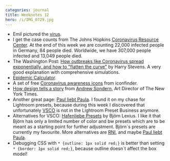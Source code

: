 ```yaml
---
categories: journal
title: Weeknotes 12
hero: /i/IMG_0729.jpg
---
```

- Emil pictured the [virus](/emil-drawing/emil-pictured-the-coronavirus).
- I get the case counts from The Johns Hopkins [Coronavirus Resource Center](https://coronavirus.jhu.edu). At the end of this week we are counting 22,000 infected people in Germany, 84 people died. Worldwide, we have 307,000 people infected and 13,049 people died. 
- The Washington Post: [How outbreaks like Coronavirus spread exponentially, and how to "flatten the curve"](https://www.washingtonpost.com/graphics/2020/world/corona-simulator/) by Harry Stevens. A very good explanation with comprehensive simulations.
- [Epidemic Calculator](http://gabgoh.github.io/COVID/index.html).
- A set of free [Coronavirus awareness icons](https://www.iconfinder.com/p/coronavirus-awareness-icons) from iconfinder.
- [How design tells a story](https://twitter.com/tomjolly/status/1240381892077277187?s=21) from [Andrew Sondern](https://standardregular.com/Andrew-Sondern), Art Director of The New York Times.
- Another great page: [Paul liebt Paula](https://paulliebtpaula.de/ueber-uns/). I found it on my chase for Lightroom presets, because during this week I discovered that unfortunately [VSCO](https://vsco.co) is not in the Lightroom Preset Business anymore.
- Alternatives for VSCO: [Hafenliebe Presets](https://hafenliebe.education/presets/) by Björn Lexius. I like it that Björn has only a limited number of color and bw presets which are to be meant as a starting point for further adjustment. Björn´s presets are currently my favourite. More alternatives are [RNI](https://reallyniceimages.com),  and maybe [Paul liebt Paula](https://paulliebtpaula.de/presets/).
- Debugging CSS with <code>* {outline: 1px solid red;}</code> is better than setting <code>* {border: 1px solid red;}</code>, because outline doesn´t affect the box model!
